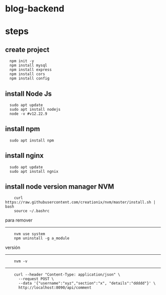 # blog-backend

# steps

## create project

      npm init -y
      npm install mysql
      npm install express
      npm install cors
      npm install config

## install Node Js
      sudo apt update
      sudo apt install nodejs
      node -v #v12.22.9
## install npm
      sudo apt install npm


## install nginx
      sudo apt update
      sudo apt install ngnix


## install node version manager NVM
        curl https://raw.githubusercontent.com/creationix/nvm/master/install.sh | bash
        source ~/.bashrc

para remover
****
        nvm use system
        npm uninstall -g a_module
versión 
***
        nvm -v
****

        curl --header "Content-Type: application/json" \
          --request POST \
          --data '{"username":"xyz","section":"x", "details":"ddddd"}' \
          http://localhost:8090/api/comment
